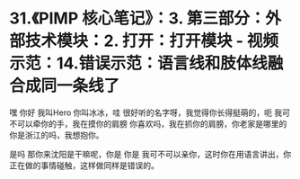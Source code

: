 # 31.《PIMP 核心笔记》：3. 第三部分：外部技术模块：2. 打开：打开模块 - 视频示范：14.错误示范：语言线和肢体线融合成同一条线了

嘿 你好 我叫Hero 你叫冰冰，哇 很好听的名字呀，我觉得你长得挺萌的，呃 我可不可以牵你的手，我在摸你的肩膀 你喜欢吗，我在抓你的肩膀，你老家是哪里的 你是浙江的吗，我想抱你。

是吗 那你来沈阳是干嘛呢，你是 你是 我可不可以亲你，这时你在用语言讲出，你正在做的事情碰触，这样做同样是错误的。
